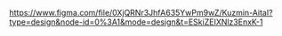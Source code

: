 https://www.figma.com/file/0XjQRNr3JhfA635YwPm9wZ/Kuzmin-Aital?type=design&node-id=0%3A1&mode=design&t=ESkiZEIXNlz3EnxK-1
